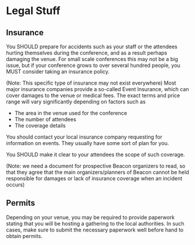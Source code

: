 # Legal Stuff

## Insurance

You SHOULD prepare for accidents such as your staff or the attendees hurting themselves during the conference, and as a result perhaps damaging the venue. For small scale conferences this may not be a big issue, but if your conference grows to over several hundred people, you MUST consider taking an insurance policy.

(Note: This specific type of insurance may not exist everywhere) Most major insurance companies provide a so-called Event Insurance, which can cover damages to the venue or medical fees. The exact terms and price range will vary significantly depending on factors such as 

* The area in the venue used for the conference
* The number of attendees
* The coverage details

You should contact your local insurance company requesting for information on events. They usually have some sort of plan for you.

You SHOULD make it clear to your attendees the scope of such coverage. 

(Note: we need a document for prospective Beacon organizers to read, so that they agree that the main organizers/planners of Beacon cannot be held responsible for damages or lack of insurance coverage when an incident occurs)

## Permits

Depending on your venue, you may be required to provide paperwork stating that you will be hosting a gathering to the local authorities. In such cases, make sure to submit the necessary paperwork well before hand to obtain permits.